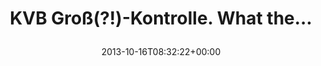 ---
retweeted: false
source: <a href="http://twitter.com/download/android" rel="nofollow">Twitter for Android</a>
entities:
  user_mentions: []
  urls: []
  symbols: []
  media:
  - expanded_url: https://twitter.com/bascht/status/390394774202900480/photo/1
    indices:
    - '34'
    - '56'
    url: http://t.co/yrgc7dTyjd
    media_url: http://pbs.twimg.com/media/BWr1-n1IUAABGaA.png
    id_str: '390394773913489408'
    id: '390394773913489408'
    media_url_https: https://pbs.twimg.com/media/BWr1-n1IUAABGaA.png
    sizes:
      medium:
        w: '959'
        h: '541'
        resize: fit
      large:
        w: '959'
        h: '541'
        resize: fit
      small:
        w: '680'
        h: '384'
        resize: fit
      thumb:
        w: '150'
        h: '150'
        resize: crop
    type: photo
    display_url: pic.twitter.com/yrgc7dTyjd
  hashtags: []
display_text_range:
- '0'
- '56'
favorite_count: '0'
id_str: '390394774202900480'
truncated: false
retweet_count: '0'
id: '390394774202900480'
possibly_sensitive: false
created_at: Wed Oct 16 08:32:22 +0000 2013
favorited: false
full_text: KVB Groß(?!)-Kontrolle. What the…
lang: de
extended_entities:
  media:
  - expanded_url: https://twitter.com/bascht/status/390394774202900480/photo/1
    indices:
    - '34'
    - '56'
    url: http://t.co/yrgc7dTyjd
    media_url: http://pbs.twimg.com/media/BWr1-n1IUAABGaA.png
    id_str: '390394773913489408'
    id: '390394773913489408'
    media_url_https: https://pbs.twimg.com/media/BWr1-n1IUAABGaA.png
    sizes:
      medium:
        w: '959'
        h: '541'
        resize: fit
      large:
        w: '959'
        h: '541'
        resize: fit
      small:
        w: '680'
        h: '384'
        resize: fit
      thumb:
        w: '150'
        h: '150'
        resize: crop
    type: photo
    display_url: pic.twitter.com/yrgc7dTyjd
tags:
- pesos/twitter
date: '2013-10-16T08:32:22+00:00'
src: https://twitter.com/bascht/status/390394774202900480
original_url: https://twitter.com/bascht/status/390394774202900480
type: twitter_tweet
media_url: https://img.bascht.com/twitter/pbs.twimg.com/media/BWr1-n1IUAABGaA.png
text: KVB Groß(?!)-Kontrolle. What the…
title: 'KVB Groß(?!)-Kontrolle. What the…

  '

---